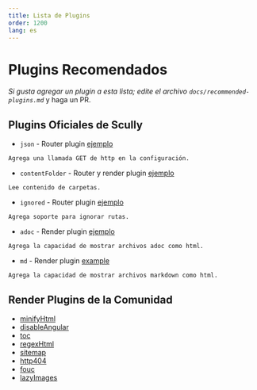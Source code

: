 ```yaml
---
title: Lista de Plugins
order: 1200
lang: es
---
```


# Plugins Recomendados

_Si gusta agregar un plugin a esta lista; edite el archivo `docs/recommended-plugins.md`_ y haga un PR.

## Plugins Oficiales de Scully 

- `json` - Router plugin [ejemplo](/scully.sampleBlog.config.js)

```
Agrega una llamada GET de http en la configuración.
```

- `contentFolder` - Router y render plugin [ejemplo](/scully.sampleBlog.config.js)

```
Lee contenido de carpetas.
```

- `ignored` - Router plugin [ejemplo](/scully.sampleBlog.config.js)

```
Agrega soporte para ignorar rutas.
```

- `adoc` - Render plugin [ejemplo](/scully.sampleBlog.config.js)

```
Agrega la capacidad de mostrar archivos adoc como html.
```

- `md` - Render plugin [example](/scully.sampleBlog.config.js)

```
Agrega la capacidad de mostrar archivos markdown como html.
```

## Render Plugins de la Comunidad

- [minifyHtml](https://www.npmjs.com/package/scully-plugin-minify-html)
- [disableAngular](https://www.npmjs.com/package/scully-plugin-disable-angular)
- [toc](https://www.npmjs.com/package/scully-plugin-toc)
- [regexHtml](https://www.npmjs.com/package/@gammastream/scully-plugin-regex)
- [sitemap](https://www.npmjs.com/package/@gammastream/scully-plugin-sitemap)
- [http404](https://www.npmjs.com/package/@gammastream/scully-plugin-http404)
- [fouc](https://www.npmjs.com/package/@notiz/scully-plugin-fouc)
- [lazyImages](https://www.npmjs.com/package/@notiz/scully-plugin-lazy-images)
